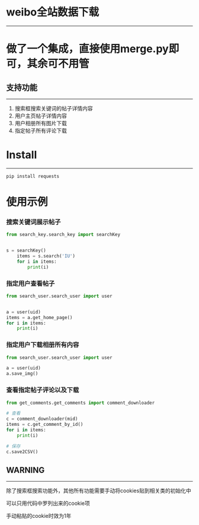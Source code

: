 # weibo全站数据下载

***
# 做了一个集成，直接使用merge.py即可，其余可不用管
## 支持功能

***

1.  搜索框搜索关键词的帖子详情内容
2.  用户主页帖子详情内容
3.  用户相册所有图片下载
4.  指定帖子所有评论下载

# Install

***

```python
pip install requests
```

# 使用示例

### 搜索关键词展示帖子

```python
from search_key.search_key import searchKey


s = searchKey()
    items = s.search('IU')
    for i in items:
        print(i)
```

### 指定用户查看帖子

```python
from search_user.search_user import user


a = user(uid)
items = a.get_home_page()
for i in items:
	print(i)
```

### 指定用户下载相册所有内容

```python
from search_user.search_user import user

a = user(uid)
a.save_img()
```

### 查看指定帖子评论以及下载

```python
from get_comments.get_comments import comment_downloader

# 查看
c = comment_downloader(mid)
items = c.get_comment_by_id()
for i in items:
	print(i)

# 保存
c.save2CSV()
```

## WARNING

***

除了搜索框搜索功能外，其他所有功能需要手动将cookies贴到相关类的初始化中

可以只用代码中罗列出来的cookie项

手动粘贴的cookie时效为1年
